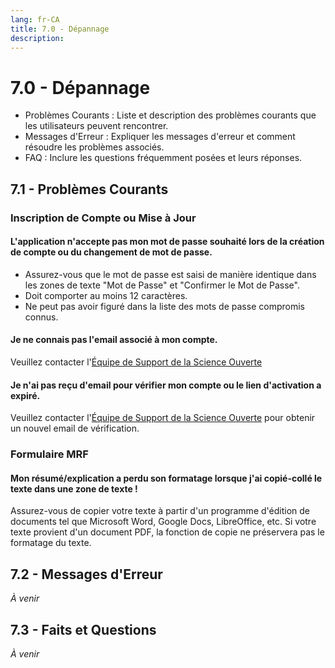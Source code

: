 ```yaml
---
lang: fr-CA
title: 7.0 - Dépannage
description:
---
```

# 7.0 - Dépannage

- Problèmes Courants : Liste et description des problèmes courants que les utilisateurs peuvent rencontrer.
- Messages d'Erreur : Expliquer les messages d'erreur et comment résoudre les problèmes associés.
- FAQ : Inclure les questions fréquemment posées et leurs réponses.

## 7.1 - Problèmes Courants

### Inscription de Compte ou Mise à Jour

#### L'application n'accepte pas mon mot de passe souhaité lors de la création de compte ou du changement de mot de passe.
- Assurez-vous que le mot de passe est saisi de manière identique dans les zones de texte "Mot de Passe" et "Confirmer le Mot de Passe".
- Doit comporter au moins 12 caractères.
- Ne peut pas avoir figuré dans la liste des mots de passe compromis connus.

#### Je ne connais pas l'email associé à mon compte.
Veuillez contacter l'[Équipe de Support de la Science Ouverte](mailto:DFO.OpenScience-ScienceOuverte.MPO@dfo-mpo.gc.ca)

#### Je n'ai pas reçu d'email pour vérifier mon compte ou le lien d'activation a expiré.
Veuillez contacter l'[Équipe de Support de la Science Ouverte](mailto:DFO.OpenScience-ScienceOuverte.MPO@dfo-mpo.gc.ca) pour obtenir un nouvel email de vérification.

### Formulaire MRF

#### Mon résumé/explication a perdu son formatage lorsque j'ai copié-collé le texte dans une zone de texte !
Assurez-vous de copier votre texte à partir d'un programme d'édition de documents tel que Microsoft Word, Google Docs, LibreOffice, etc. Si votre texte provient d'un document PDF, la fonction de copie ne préservera pas le formatage du texte.

## 7.2 - Messages d'Erreur
*À venir*

## 7.3 - Faits et Questions
*À venir*
